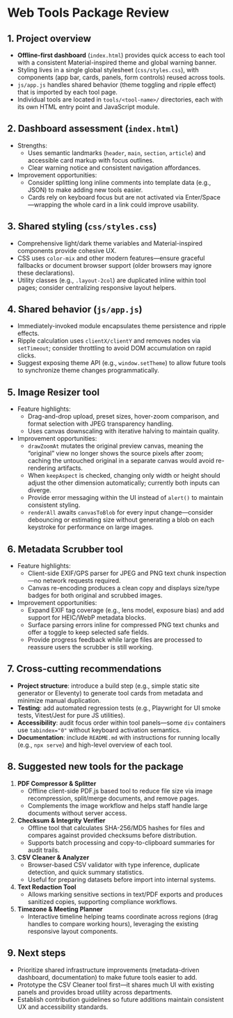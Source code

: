# Web Tools Package Review

## 1. Project overview
- **Offline-first dashboard** (`index.html`) provides quick access to each tool with a consistent Material-inspired theme and global warning banner.
- Styling lives in a single global stylesheet (`css/styles.css`), with components (app bar, cards, panels, form controls) reused across tools.
- `js/app.js` handles shared behavior (theme toggling and ripple effect) that is imported by each tool page.
- Individual tools are located in `tools/<tool-name>/` directories, each with its own HTML entry point and JavaScript module.

## 2. Dashboard assessment (`index.html`)
- Strengths:
  - Uses semantic landmarks (`header`, `main`, `section`, `article`) and accessible card markup with focus outlines.
  - Clear warning notice and consistent navigation affordances.
- Improvement opportunities:
  - Consider splitting long inline comments into template data (e.g., JSON) to make adding new tools easier.
  - Cards rely on keyboard focus but are not activated via Enter/Space—wrapping the whole card in a link could improve usability.

## 3. Shared styling (`css/styles.css`)
- Comprehensive light/dark theme variables and Material-inspired components provide cohesive UX.
- CSS uses `color-mix` and other modern features—ensure graceful fallbacks or document browser support (older browsers may ignore these declarations).
- Utility classes (e.g., `.layout-2col`) are duplicated inline within tool pages; consider centralizing responsive layout helpers.

## 4. Shared behavior (`js/app.js`)
- Immediately-invoked module encapsulates theme persistence and ripple effects.
- Ripple calculation uses `clientX/clientY` and removes nodes via `setTimeout`; consider throttling to avoid DOM accumulation on rapid clicks.
- Suggest exposing theme API (e.g., `window.setTheme`) to allow future tools to synchronize theme changes programmatically.

## 5. Image Resizer tool
- Feature highlights:
  - Drag-and-drop upload, preset sizes, hover-zoom comparison, and format selection with JPEG transparency handling.
  - Uses canvas downscaling with iterative halving to maintain quality.
- Improvement opportunities:
  - `drawZoomAt` mutates the original preview canvas, meaning the “original” view no longer shows the source pixels after zoom; caching the untouched original in a separate canvas would avoid re-rendering artifacts.
  - When `keepAspect` is checked, changing only width or height should adjust the other dimension automatically; currently both inputs can diverge.
  - Provide error messaging within the UI instead of `alert()` to maintain consistent styling.
  - `renderAll` awaits `canvasToBlob` for every input change—consider debouncing or estimating size without generating a blob on each keystroke for performance on large images.

## 6. Metadata Scrubber tool
- Feature highlights:
  - Client-side EXIF/GPS parser for JPEG and PNG text chunk inspection—no network requests required.
  - Canvas re-encoding produces a clean copy and displays size/type badges for both original and scrubbed images.
- Improvement opportunities:
  - Expand EXIF tag coverage (e.g., lens model, exposure bias) and add support for HEIC/WebP metadata blocks.
  - Surface parsing errors inline for compressed PNG text chunks and offer a toggle to keep selected safe fields.
  - Provide progress feedback while large files are processed to reassure users the scrubber is still working.

## 7. Cross-cutting recommendations
- **Project structure**: introduce a build step (e.g., simple static site generator or Eleventy) to generate tool cards from metadata and minimize manual duplication.
- **Testing**: add automated regression tests (e.g., Playwright for UI smoke tests, Vitest/Jest for pure JS utilities).
- **Accessibility**: audit focus order within tool panels—some `div` containers use `tabindex="0"` without keyboard activation semantics.
- **Documentation**: include `README.md` with instructions for running locally (e.g., `npx serve`) and high-level overview of each tool.

## 8. Suggested new tools for the package
1. **PDF Compressor & Splitter**
   - Offline client-side PDF.js based tool to reduce file size via image recompression, split/merge documents, and remove pages.
   - Complements the image workflow and helps staff handle large documents without server access.
2. **Checksum & Integrity Verifier**
   - Offline tool that calculates SHA-256/MD5 hashes for files and compares against provided checksums before distribution.
   - Supports batch processing and copy-to-clipboard summaries for audit trails.
3. **CSV Cleaner & Analyzer**
   - Browser-based CSV validator with type inference, duplicate detection, and quick summary statistics.
   - Useful for preparing datasets before import into internal systems.
4. **Text Redaction Tool**
   - Allows marking sensitive sections in text/PDF exports and produces sanitized copies, supporting compliance workflows.
5. **Timezone & Meeting Planner**
   - Interactive timeline helping teams coordinate across regions (drag handles to compare working hours), leveraging the existing responsive layout components.

## 9. Next steps
- Prioritize shared infrastructure improvements (metadata-driven dashboard, documentation) to make future tools easier to add.
- Prototype the CSV Cleaner tool first—it shares much UI with existing panels and provides broad utility across departments.
- Establish contribution guidelines so future additions maintain consistent UX and accessibility standards.
